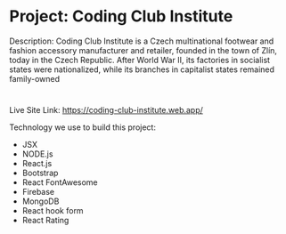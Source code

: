 # Project: Coding Club Institute

Description: Coding Club Institute is a Czech multinational footwear and fashion accessory manufacturer and retailer, founded in the town of Zlín, today in the Czech Republic. After World War II, its factories in socialist states were nationalized, while its branches in capitalist states remained family-owned

#

Live Site Link: https://coding-club-institute.web.app/

Technology we use to build this project:

- JSX
- NODE.js
- React.js
- Bootstrap
- React FontAwesome
- Firebase
- MongoDB
- React hook form
- React Rating
